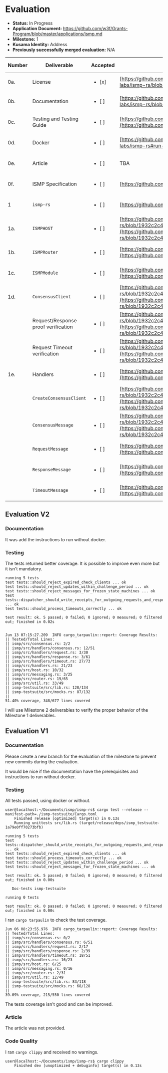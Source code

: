 # Evaluation

- **Status:** In Progress
- **Application Document:** https://github.com/w3f/Grants-Program/blob/master/applications/ismp.md
- **Milestone:** 1
- **Kusama Identity:** Address
- **Previously successfully merged evaluation:** N/A

| Number | Deliverable | Accepted | Link | Evaluation Notes |
| ------ | ----------- | -------- | ---- |----------------- |
| 0a. | License |<ul><li>[x] </li></ul>|[https://github.com/polytope-labs/ismp-rs/blob/main/LICENSE](https://github.com/polytope-labs/ismp-rs/blob/main/LICENSE)| | 
| 0b.  | Documentation |<ul><li>[ ] </li></ul>|[https://github.com/polytope-labs/ismp-rs/blob/main/README.md](https://github.com/polytope-labs/ismp-rs/blob/main/README.md)| Not fully evaluated yet |
| 0c. | Testing and Testing Guide |<ul><li>[ ] </li></ul>|[https://github.com/polytope-labs/ismp-rs/tree/main/ismp-testsuite](https://github.com/polytope-labs/ismp-rs/tree/main/ismp-testsuite)| Not fully evaluated yet |
| 0d. | Docker |<ul><li>[ ] </li></ul>|[https://github.com/polytope-labs/ismp-rs#run-test-in-docker](https://github.com/polytope-labs/ismp-rs#run-test-in-docker)| Not fully evaluated yet |
| 0e. | Article |<ul><li>[ ] </li></ul>| TBA | Need to be delivered |
| 0f. | ISMP Specification |<ul><li>[ ] </li></ul>|[https://github.com/polytope-labs/ismp](https://github.com/polytope-labs/ismp)| Not fully evaluated yet |
| 1 | `ismp-rs` |<ul><li>[ ] </li></ul>|[https://github.com/polytope-labs/ismp-rs](https://github.com/polytope-labs/ismp-rs)| Not fully evaluated yet |
| 1a. | `ISMPHOST` |<ul><li>[ ] </li></ul>|[https://github.com/polytope-labs/ismp-rs/blob/1932c2c45f7c6ff104dd27b87aa06769739697fb/ismp/src/host.rs#L37](https://github.com/polytope-labs/ismp-rs/blob/1932c2c45f7c6ff104dd27b87aa06769739697fb/ismp/src/host.rs#L37)| Not fully evaluated yet |
| 1b. | `ISMPRouter` |<ul><li>[ ] </li></ul>|[https://github.com/polytope-labs/ismp-rs/blob/main/ismp/src/router.rs](https://github.com/polytope-labs/ismp-rs/blob/main/ismp/src/router.rs)| Not fully evaluated yet |
| 1c. | `ISMPModule` |<ul><li>[ ] </li></ul>|[https://github.com/polytope-labs/ismp-rs/blob/main/ismp/src/module.rs](https://github.com/polytope-labs/ismp-rs/blob/main/ismp/src/module.rs)| Not fully evaluated yet |
| 1d. | `ConsensusClient` |<ul><li>[ ] </li></ul>|[https://github.com/polytope-labs/ismp-rs/blob/1932c2c45f7c6ff104dd27b87aa06769739697fb/ismp/src/consensus.rs#L91](https://github.com/polytope-labs/ismp-rs/blob/1932c2c45f7c6ff104dd27b87aa06769739697fb/ismp/src/consensus.rs#L91)| Not fully evaluated yet |
| | Request/Response proof verification |<ul><li>[ ] </li></ul>|[https://github.com/polytope-labs/ismp-rs/blob/1932c2c45f7c6ff104dd27b87aa06769739697fb/ismp/src/consensus.rs#L123](https://github.com/polytope-labs/ismp-rs/blob/1932c2c45f7c6ff104dd27b87aa06769739697fb/ismp/src/consensus.rs#L123)| Not fully evaluated yet |
| | Request Timeout verification |<ul><li>[ ] </li></ul>|[https://github.com/polytope-labs/ismp-rs/blob/1932c2c45f7c6ff104dd27b87aa06769739697fb/ismp/src/messaging.rs#L160](https://github.com/polytope-labs/ismp-rs/blob/1932c2c45f7c6ff104dd27b87aa06769739697fb/ismp/src/messaging.rs#L160)| Not fully evaluated yet |
| 1e. | Handlers |<ul><li>[ ] </li></ul>|[https://github.com/polytope-labs/ismp-rs/blob/main/ismp/src/handlers.rs](https://github.com/polytope-labs/ismp-rs/blob/main/ismp/src/handlers.rs)| Not fully evaluated yet |
| | `CreateConsensusClient` |<ul><li>[ ] </li></ul>|[https://github.com/polytope-labs/ismp-rs/blob/1932c2c45f7c6ff104dd27b87aa06769739697fb/ismp/src/handlers/consensus.rs#L91](https://github.com/polytope-labs/ismp-rs/blob/1932c2c45f7c6ff104dd27b87aa06769739697fb/ismp/src/handlers/consensus.rs#L91)| Not fully evaluated yet |
| | `ConsensusMessage` |<ul><li>[ ] </li></ul>|[https://github.com/polytope-labs/ismp-rs/blob/1932c2c45f7c6ff104dd27b87aa06769739697fb/ismp/src/handlers/consensus.rs#L28](https://github.com/polytope-labs/ismp-rs/blob/1932c2c45f7c6ff104dd27b87aa06769739697fb/ismp/src/handlers/consensus.rs#L28)| Not fully evaluated yet |
| | `RequestMessage` |<ul><li>[ ] </li></ul>|[https://github.com/polytope-labs/ismp-rs/blob/main/ismp/src/handlers/request.rs](https://github.com/polytope-labs/ismp-rs/blob/main/ismp/src/handlers/request.rs)| Not fully evaluated yet |
| | `ResponseMessage` |<ul><li>[ ] </li></ul>|[https://github.com/polytope-labs/ismp-rs/blob/main/ismp/src/handlers/response.rs](https://github.com/polytope-labs/ismp-rs/blob/main/ismp/src/handlers/response.rs)| Not fully evaluated yet |
| | `TimeoutMessage` |<ul><li>[ ] </li></ul>|[https://github.com/polytope-labs/ismp-rs/blob/main/ismp/src/handlers/timeout.rs](https://github.com/polytope-labs/ismp-rs/blob/main/ismp/src/handlers/timeout.rs)| Not fully evaluated yet |

## Evaluation V2

### Documentation

It was add the instructions to run without docker.

### Testing

The tests returned better coverage. It is possible to improve even more but it isn't mandatory.

```
running 5 tests
test tests::should_reject_expired_check_clients ... ok
test tests::should_reject_updates_within_challenge_period ... ok
test tests::should_reject_messages_for_frozen_state_machines ... ok
test tests::dispatcher_should_write_receipts_for_outgoing_requests_and_responses ... ok
test tests::should_process_timeouts_correctly ... ok

test result: ok. 5 passed; 0 failed; 0 ignored; 0 measured; 0 filtered out; finished in 0.02s


Jun 13 07:15:27.209  INFO cargo_tarpaulin::report: Coverage Results:
|| Tested/Total Lines:
|| ismp/src/consensus.rs: 2/2
|| ismp/src/handlers/consensus.rs: 12/51
|| ismp/src/handlers/request.rs: 3/30
|| ismp/src/handlers/response.rs: 3/61
|| ismp/src/handlers/timeout.rs: 27/73
|| ismp/src/handlers.rs: 21/23
|| ismp/src/host.rs: 10/32
|| ismp/src/messaging.rs: 3/25
|| ismp/src/router.rs: 19/65
|| ismp/src/util.rs: 33/49
|| ismp-testsuite/src/lib.rs: 128/134
|| ismp-testsuite/src/mocks.rs: 87/132
||
51.40% coverage, 348/677 lines covered
```

I will use Milestone 2 deliverables to verify the proper behavior of the Milestone 1 deliverables.

## Evaluation V1

### Documentation

Please create a new branch for the evaluation of the milestone to prevent new commits during the evaluation.

It would be nice if the documentation have the prerequisites and instructions to run without docker.

### Testing

All tests passed, using docker or without.

```
user@localhost:~/Documents/ismp/ismp-rs$ cargo test --release --manifest-path=./ismp-testsuite/Cargo.toml
	Finished release [optimized] target(s) in 0.13s
 	Running unittests src/lib.rs (target/release/deps/ismp_testsuite-1a79e0ff70273bfb)

running 5 tests
test tests::dispatcher_should_write_receipts_for_outgoing_requests_and_responses ... ok
test tests::should_reject_expired_check_clients ... ok
test tests::should_process_timeouts_correctly ... ok
test tests::should_reject_updates_within_challenge_period ... ok
test tests::should_reject_messages_for_frozen_state_machines ... ok

test result: ok. 5 passed; 0 failed; 0 ignored; 0 measured; 0 filtered out; finished in 0.00s

   Doc-tests ismp-testsuite

running 0 tests

test result: ok. 0 passed; 0 failed; 0 ignored; 0 measured; 0 filtered out; finished in 0.00s
```

I ran `cargo tarpaulin` to check the test coverage.

```
Jun 06 08:23:55.976  INFO cargo_tarpaulin::report: Coverage Results:
|| Tested/Total Lines:
|| ismp/src/consensus.rs: 0/2
|| ismp/src/handlers/consensus.rs: 6/51
|| ismp/src/handlers/request.rs: 2/17
|| ismp/src/handlers/response.rs: 2/39
|| ismp/src/handlers/timeout.rs: 18/51
|| ismp/src/handlers.rs: 16/23
|| ismp/src/host.rs: 6/25
|| ismp/src/messaging.rs: 0/16
|| ismp/src/router.rs: 2/31
|| ismp/src/util.rs: 12/49
|| ismp-testsuite/src/lib.rs: 83/118
|| ismp-testsuite/src/mocks.rs: 68/128
||
39.09% coverage, 215/550 lines covered
```

The tests coverage isn't good and can be improved. 

### Article

The article was not provided. 

### Code Quality

I ran `cargo clippy` and received no warnings.

```
user@localhost:~/Documents/ismp/ismp-rs$ cargo clippy
	Finished dev [unoptimized + debuginfo] target(s) in 0.13s
```
